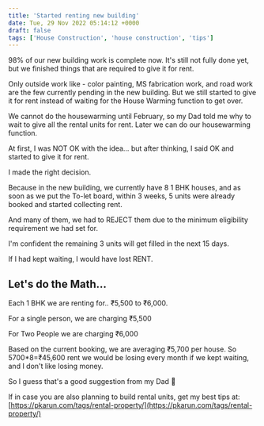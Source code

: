 ```yaml
---
title: 'Started renting new building'
date: Tue, 29 Nov 2022 05:14:12 +0000
draft: false
tags: ['House Construction', 'house construction', 'tips']
---
```


98% of our new building work is complete now. It's still not fully done yet, but we finished things that are required to give it for rent.

Only outside work like - color painting, MS fabrication work, and road work are the few currently pending in the new building. But we still started to give it for rent instead of waiting for the House Warming function to get over.

We cannot do the housewarming until February, so my Dad told me why to wait to give all the rental units for rent. Later we can do our housewarming function.

At first, I was NOT OK with the idea… but after thinking, I said OK and started to give it for rent.

I made the right decision.

Because in the new building, we currently have 8 1 BHK houses, and as soon as we put the To-let board, within 3 weeks, 5 units were already booked and started collecting rent.

And many of them, we had to REJECT them due to the minimum eligibility requirement we had set for.

I'm confident the remaining 3 units will get filled in the next 15 days.

If I had kept waiting, I would have lost RENT.

Let's do the Math…
------------------

Each 1 BHK we are renting for.. ₹5,500 to ₹6,000.

For a single person, we are charging ₹5,500

For Two People we are charging ₹6,000

Based on the current booking, we are averaging ₹5,700 per house. So 5700\*8=₹45,600 rent we would be losing every month if we kept waiting, and I don't like losing money.

So I guess that's a good suggestion from my Dad 🙂

If in case you are also planning to build rental units, get my best tips at: [https://pkarun.com/tags/rental-property/](https://pkarun.com/tags/rental-property/)